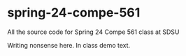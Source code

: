# spring-24-compe-561
All the source code for Spring 24 Compe 561 class at SDSU

Writing nonsense here.
In class demo text.